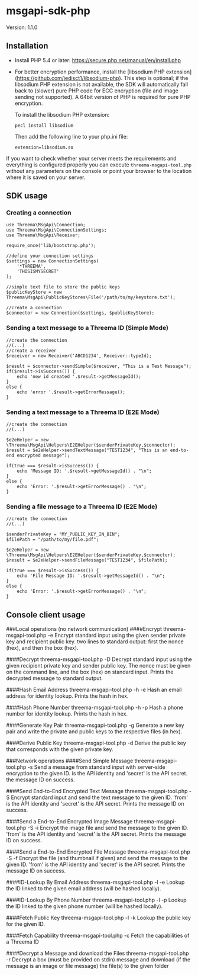 # msgapi-sdk-php
Version: 1.1.0

## Installation

- Install PHP 5.4 or later: https://secure.php.net/manual/en/install.php
- For better encryption performance, install the [libsodium PHP extension] (https://github.com/jedisct1/libsodium-php).
  This step is optional; if the libsodium PHP extension is not available,
  the SDK will automatically fall back to (slower) pure PHP code for ECC encryption (file and image sending not supported).
  A 64bit version of PHP is required for pure PHP encryption.

  To install the libsodium PHP extension:

	  pecl install libsodium

  Then add the following line to your php.ini file:

	  extension=libsodium.so

If you want to check whether your server meets the requirements and everything is configured properly you can execute ```threema-msgapi-tool.php``` without any parameters on the console or point your browser to the location where it is saved on your server.

## SDK usage
### Creating a connection

	use Threema\MsgApi\Connection;
	use Threema\MsgApi\ConnectionSettings;
	use Threema\MsgApi\Receiver;

	require_once('lib/bootstrap.php');

	//define your connection settings
	$settings = new ConnectionSettings(
		'*THREEMA',
		'THISISMYSECRET'
	);

	//simple text file to store the public keys
	$publicKeyStore = new Threema\MsgApi\PublicKeyStores\File('/path/to/my/keystore.txt');

	//create a connection
	$connector = new Connection($settings, $publicKeyStore);

### Sending a text message to a Threema ID (Simple Mode)

	//create the connection
	//(...)
	//create a receiver
	$receiver = new Receiver('ABCD1234', Receiver::typeId);

	$result = $connector->sendSimple($receiver, "This is a Test Message");
	if($result->isSuccess()) {
		echo 'new id created '.$result->getMessageId();
	}
	else {
		echo 'error '.$result->getErrorMessage();
	}

### Sending a text message to a Threema ID (E2E Mode)

	//create the connection
	//(...)

	$e2eHelper = new \Threema\MsgApi\Helpers\E2EHelper($senderPrivateKey,$connector);
	$result = $e2eHelper->sendTextMessage("TEST1234", "This is an end-to-end encrypted message");

	if(true === $result->isSuccess()) {
		echo 'Message ID: '.$result->getMessageId() . "\n";
	}
	else {
		echo 'Error: '.$result->getErrorMessage() . "\n";
	}

### Sending a file message to a Threema ID (E2E Mode)

	//create the connection
	//(...)

	$senderPrivateKey = "MY_PUBLIC_KEY_IN_BIN";
	$filePath = "/path/to/my/file.pdf";

	$e2eHelper = new \Threema\MsgApi\Helpers\E2EHelper($senderPrivateKey,$connector);
	$result = $e2eHelper->sendFileMessage("TEST1234", $filePath);

	if(true === $result->isSuccess()) {
		echo 'File Message ID: '.$result->getMessageId() . "\n";
	}
	else {
		echo 'Error: '.$result->getErrorMessage() . "\n";
	}

## Console client usage
###Local operations (no network communication)
####Encrypt
	threema-msgapi-tool.php -e <privateKey> <publicKey>
Encrypt standard input using the given sender private key and recipient public key. two lines to standard output: first the nonce (hex), and then the box (hex).

####Decrypt
	threema-msgapi-tool.php -D <privateKey> <publicKey> <nonce>
Decrypt standard input using the given recipient private key and sender public key. The nonce must be given on the command line, and the box (hex) on standard input. Prints the decrypted message to standard output.

####Hash Email Address
	threema-msgapi-tool.php -h -e <email>
Hash an email address for identity lookup. Prints the hash in hex.

####Hash Phone Number
	threema-msgapi-tool.php -h -p <phoneNo>
Hash a phone number for identity lookup. Prints the hash in hex.

####Generate Key Pair
	threema-msgapi-tool.php -g <privateKeyFile> <publicKeyFile>
Generate a new key pair and write the private and public keys to the respective files (in hex).

####Derive Public Key
	threema-msgapi-tool.php -d <privateKey>
Derive the public key that corresponds with the given private key.

###Network operations
####Send Simple Message
	threema-msgapi-tool.php -s <threemaId> <from> <secret>
Send a message from standard input with server-side encryption to the given ID. is the API identity and 'secret' is the API secret. the message ID on success.

####Send End-to-End Encrypted Text Message
	threema-msgapi-tool.php -S <threemaId> <from> <secret> <privateKey>
Encrypt standard input and send the text message to the given ID. 'from' is the API identity and 'secret' is the API secret. Prints the message ID on success.

####Send a End-to-End Encrypted Image Message
	threema-msgapi-tool.php -S -i <threemaId> <from> <secret> <privateKey> <imageFile>
Encrypt the image file and send the message to the given ID. 'from' is the API identity and 'secret' is the API secret. Prints the message ID on success.

####Send a End-to-End Encrypted File Message
	threema-msgapi-tool.php -S -f <threemaId> <from> <secret> <privateKey> <file> <thumbnailFile>
Encrypt the file (and thumbnail if given) and send the message to the given ID. 'from' is the API identity and 'secret' is the API secret. Prints the message ID on success.

####ID-Lookup By Email Address
	threema-msgapi-tool.php -l -e <email> <from> <secret>
Lookup the ID linked to the given email address (will be hashed locally).

####ID-Lookup By Phone Number
	threema-msgapi-tool.php -l -p <phoneNo> <from> <secret>
Lookup the ID linked to the given phone number (will be hashed locally).

####Fetch Public Key
	threema-msgapi-tool.php -l -k <threemaId> <from> <secret>
Lookup the public key for the given ID.

####Fetch Capability
	threema-msgapi-tool.php -c <threemaId> <from> <secret>
Fetch the capabilities of a Threema ID

####Decrypt a Message and download the Files
	threema-msgapi-tool.php -r <threemaId> <from> <secret> <privateKey> <messageId> <nonce> <outputFolder>
Decrypt a box (must be provided on stdin) message and download (if the message is an image or file message) the file(s) to the given <outputFolder> folder

